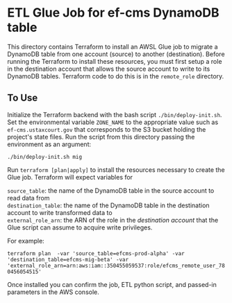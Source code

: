 # ETL Glue Job for ef-cms DynamoDB table

This directory contains Terraform to install an AWSL Glue job to migrate a DynamoDB table from one account (source) to another (destination). Before running the Terraform to install these resources, you must first setup a role in the destination account that allows the source account to write to its DynamoDB tables. Terraform code to do this is in the `remote_role` directory.

## To Use

Initialize the Terraform backend with the bash script `./bin/deploy-init.sh`. Set the environmental variable `ZONE_NAME` to the appropriate value such as `ef-cms.ustaxcourt.gov` that corresponds to the S3 bucket holding the project's state files. Run the script from this directory passing the environment as an argument:

`./bin/deploy-init.sh mig`

Run `terraform [plan|apply]` to install the resources necessary to create the Glue job. Terraform will expect variables for

`source_table`: the name of the DynamoDB table in the source account to read data from  
`destination_table`: the name of the DynamoDB table in the destination account to write transformed data to  
`external_role_arn`: the ARN of the role in the *destination account* that the Glue script can assume to acquire write privileges.

For example:

`terraform plan  -var 'source_table=efcms-prod-alpha' -var 'destination_table=efcms-mig-beta' -var 'external_role_arn=arn:aws:iam::350455059537:role/efcms_remote_user_780456054515'`

Once installed you can confirm the job, ETL python script, and passed-in parameters in the AWS console.
